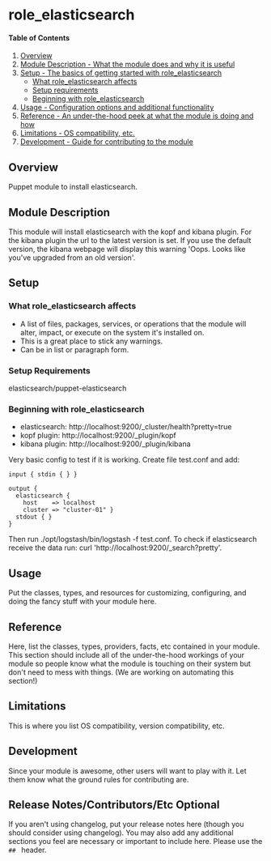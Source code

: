 # role_elasticsearch

#### Table of Contents

1. [Overview](#overview)
2. [Module Description - What the module does and why it is useful](#module-description)
3. [Setup - The basics of getting started with role_elasticsearch](#setup)
    * [What role_elasticsearch affects](#what-role_elasticsearch-affects)
    * [Setup requirements](#setup-requirements)
    * [Beginning with role_elasticsearch](#beginning-with-role_elasticsearch)
4. [Usage - Configuration options and additional functionality](#usage)
5. [Reference - An under-the-hood peek at what the module is doing and how](#reference)
5. [Limitations - OS compatibility, etc.](#limitations)
6. [Development - Guide for contributing to the module](#development)

## Overview

Puppet module to install elasticsearch.

## Module Description

This module will install elasticsearch with the kopf and kibana plugin. For the kibana plugin the url to the latest version is set. If you use the default version, the kibana webpage will display this warning 'Oops. Looks like you've upgraded from an old version'.

## Setup

### What role_elasticsearch affects

* A list of files, packages, services, or operations that the module will alter,
  impact, or execute on the system it's installed on.
* This is a great place to stick any warnings.
* Can be in list or paragraph form.

### Setup Requirements

elasticsearch/puppet-elasticsearch

### Beginning with role_elasticsearch

* elasticsearch: http://localhost:9200/_cluster/health?pretty=true
* kopf plugin: http://localhost:9200/_plugin/kopf
* kibana plugin: http://localhost:9200/_plugin/kibana

Very basic config to test if it is working. Create file test.conf and add: 

    input { stdin { } }

    output {
      elasticsearch {
        host    => localhost
        cluster => "cluster-01" }
      stdout { }
    }

Then run ./opt/logstash/bin/logstash -f test.conf.
To check if elasticsearch receive the data run: curl 'http://localhost:9200/_search?pretty'.

## Usage

Put the classes, types, and resources for customizing, configuring, and doing
the fancy stuff with your module here.

## Reference

Here, list the classes, types, providers, facts, etc contained in your module.
This section should include all of the under-the-hood workings of your module so
people know what the module is touching on their system but don't need to mess
with things. (We are working on automating this section!)

## Limitations

This is where you list OS compatibility, version compatibility, etc.

## Development

Since your module is awesome, other users will want to play with it. Let them
know what the ground rules for contributing are.

## Release Notes/Contributors/Etc **Optional**

If you aren't using changelog, put your release notes here (though you should
consider using changelog). You may also add any additional sections you feel are
necessary or important to include here. Please use the `## ` header.
